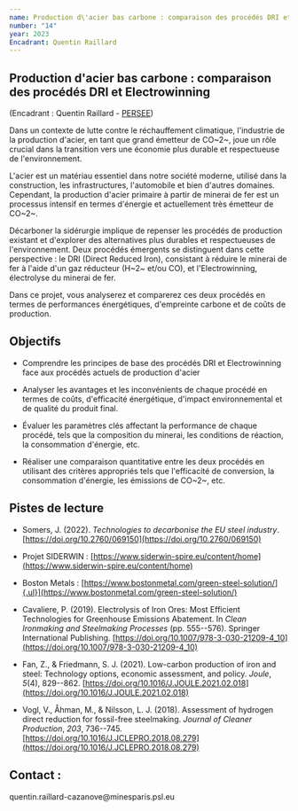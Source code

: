 ```yaml
---
name: Production d\'acier bas carbone : comparaison des procédés DRI et Electrowinning
number: "14"
year: 2023
Encadrant: Quentin Raillard
---
```

## Production d\'acier bas carbone : comparaison des procédés DRI et Electrowinning

(Encadrant : Quentin Raillard - [PERSEE](https://www.persee.minesparis.psl.eu/Accueil/Presentation/))

Dans un contexte de lutte contre le réchauffement climatique,
l\'industrie de la production d\'acier, en tant que grand émetteur de
CO~2~, joue un rôle crucial dans la transition vers une économie plus
durable et respectueuse de l\'environnement.

L\'acier est un matériau essentiel dans notre société moderne, utilisé
dans la construction, les infrastructures, l\'automobile et bien
d\'autres domaines. Cependant, la production d\'acier primaire à partir
de minerai de fer est un processus intensif en termes d\'énergie et
actuellement très émetteur de CO~2~.

Décarboner la sidérurgie implique de repenser les procédés de production
existant et d'explorer des alternatives plus durables et respectueuses
de l'environnement. Deux procédés émergents se distinguent dans cette
perspective : le DRI (Direct Reduced Iron), consistant à réduire le
minerai de fer à l'aide d'un gaz réducteur (H~2~ et/ou CO), et
l'Electrowinning, électrolyse du minerai de fer.

Dans ce projet, vous analyserez et comparerez ces deux procédés en
termes de performances énergétiques, d\'empreinte carbone et de coûts de
production.

## Objectifs

- Comprendre les principes de base des procédés DRI et Electrowinning face aux procédés actuels de production d'acier

- Analyser les avantages et les inconvénients de chaque procédé en termes de coûts, d\'efficacité énergétique, d\'impact environnemental et de qualité du produit final.

- Évaluer les paramètres clés affectant la performance de chaque procédé, tels que la composition du minerai, les conditions de réaction, la consommation d\'énergie, etc.

- Réaliser une comparaison quantitative entre les deux procédés en utilisant des critères appropriés tels que l\'efficacité de conversion, la consommation d\'énergie, les émissions de CO~2~, etc.

## Pistes de lecture

-   Somers, J. (2022). *Technologies to decarbonise the EU steel industry*. [https://doi.org/10.2760/069150](https://doi.org/10.2760/069150)

-   Projet SIDERWIN : [https://www.siderwin-spire.eu/content/home](https://www.siderwin-spire.eu/content/home)

-   Boston Metals : [https://www.bostonmetal.com/green-steel-solution/]{.ul}](https://www.bostonmetal.com/green-steel-solution/)

-   Cavaliere, P. (2019). Electrolysis of Iron Ores: Most Efficient Technologies for Greenhouse Emissions Abatement. In *Clean Ironmaking and Steelmaking Processes* (pp. 555--576). Springer International Publishing. [https://doi.org/10.1007/978-3-030-21209-4_10](https://doi.org/10.1007/978-3-030-21209-4_10)

-   Fan, Z., & Friedmann, S. J. (2021). Low-carbon production of iron and steel: Technology options, economic assessment, and policy. *Joule*, *5*(4), 829--862. [https://doi.org/10.1016/J.JOULE.2021.02.018](https://doi.org/10.1016/J.JOULE.2021.02.018)

-   Vogl, V., Åhman, M., & Nilsson, L. J. (2018). Assessment of hydrogen direct reduction for fossil-free steelmaking. *Journal of Cleaner Production*, *203*, 736--745. [https://doi.org/10.1016/J.JCLEPRO.2018.08.279](https://doi.org/10.1016/J.JCLEPRO.2018.08.279)

## Contact :

quentin.raillard-cazanove\@minesparis.psl.eu
